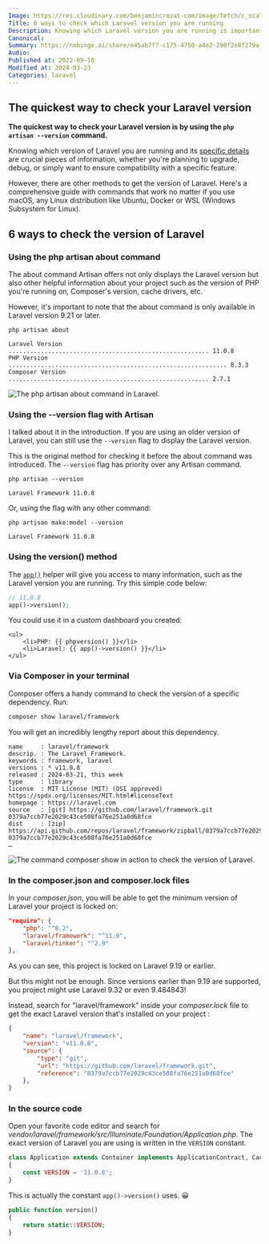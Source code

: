 ```yaml
---
Image: https://res.cloudinary.com/benjamincrozat-com/image/fetch/c_scale,f_webp,q_auto,w_1200/https://github.com/benjamincrozat/content/assets/3613731/42d94f71-6b7a-4d43-b197-c6e3bbee953e
Title: 6 ways to check which Laravel version you are running
Description: Knowing which Laravel version you are running is important before you start writing code on a new project. There are multiple ways to do so.
Canonical:
Summary: https://nobinge.ai/share/e45ab7f7-c175-4750-a4e2-298f2e8f279a
Audio:
Published at: 2022-09-10
Modified at: 2024-03-23
Categories: laravel
---
```


## The quickest way to check your Laravel version

**The quickest way to check your Laravel version is by using the `php artisan --version` command.**

Knowing which version of Laravel you are running and its [specific details](/laravel-versions) are crucial pieces of information, whether you're planning to upgrade, debug, or simply want to ensure compatibility with a specific feature.

However, there are other methods to get the version of Laravel. Here's a comprehensive guide with commands that work no matter if you use macOS, any Linux distribution like Ubuntu, Docker or WSL (Windows Subsystem for Linux).

## 6 ways to check the version of Laravel

### Using the php artisan about command

The about command Artisan offers not only displays the Laravel version but also other helpful information about your project such as the version of PHP you're running on, Composer's version, cache drivers, etc.

However, it's important to note that the about command is only available in Laravel version 9.21 or later.

```
php artisan about
  
Laravel Version ........................................................ 11.0.8
PHP Version ............................................................. 8.3.3
Composer Version ........................................................ 2.7.1
```

![The php artisan about command in Laravel.](https://life-long-bunny.fra1.digitaloceanspaces.com/media-library/production/73/conversions/CleanShot_2023-04-21_at_12.03.38_2x_ydqmbj-medium.jpg)

### Using the --version flag with Artisan

I talked about it in the introduction. If you are using an older version of Laravel, you can still use the `--version` flag to display the Laravel version.

This is the original method for checking it before the about command was introduced. The `--version` flag has priority over any Artisan command.

```
php artisan --version

Laravel Framework 11.0.8
```

Or, using the flag with any other command:

```
php artisan make:model --version

Laravel Framework 11.0.8
```

### Using the version() method

The [`app()`](https://laravel.com/docs/helpers#method-app) helper will give you access to many information, such as the Laravel version you are running. Try this simple code below:

```php
// 11.0.8
app()->version();
```

You could use it in a custom dashboard you created:

```blade
<ul>
    <li>PHP: {{ phpversion() }}</li>
    <li>Laravel: {{ app()->version() }}</li>
</ul>
```

### Via Composer in your terminal

Composer offers a handy command to check the version of a specific dependency. Run:

```bash
composer show laravel/framework
```

You will get an incredibly lengthy report about this dependency.

```
name     : laravel/framework
descrip. : The Laravel Framework.
keywords : framework, laravel
versions : * v11.0.8
released : 2024-03-21, this week
type     : library
license  : MIT License (MIT) (OSI approved) https://spdx.org/licenses/MIT.html#licenseText
homepage : https://laravel.com
source   : [git] https://github.com/laravel/framework.git 0379a7ccb77e2029c43ce508fa76e251a0d68fce
dist     : [zip] https://api.github.com/repos/laravel/framework/zipball/0379a7ccb77e2029c43ce508fa76e251a0d68fce 0379a7ccb77e2029c43ce508fa76e251a0d68fce
…
```

![The command `composer show` in action to check the version of Laravel.](https://life-long-bunny.fra1.digitaloceanspaces.com/media-library/production/191/conversions/hLcwhyE2sPfLN94vR633i9MKlI8865-metaQ2xlYW5TaG90IDIwMjMtMTAtMDkgYXQgMTYuNDAuMzBAMngucG5n--medium.jpg)

### In the composer.json and composer.lock files

In your *composer.json*, you will be able to get the minimum version of Laravel your project is locked on:

```json
"require": {
    "php": "^8.2",
    "laravel/framework": "^11.0",
    "laravel/tinker": "^2.9"
},
```

As you can see, this project is locked on Laravel 9.19 or earlier.

But this might not be enough. Since versions earlier than 9.19 are supported, you project might use Laravel 9.32 or even 9.484843!

Instead, search for "laravel/framework" inside your *composer.lock* file to get the exact Laravel version that's installed on your project :

```json
{
    "name": "laravel/framework",
    "version": "v11.0.8",
    "source": {
        "type": "git",
        "url": "https://github.com/laravel/framework.git",
        "reference": "0379a7ccb77e2029c43ce508fa76e251a0d68fce"
    },
}
```

### In the source code

Open your favorite code editor and search for *vendor/laravel/framework/src/Illuminate/Foundation/Application.php*. The exact version of Laravel you are using is written in the `VERSION` constant.

```php
class Application extends Container implements ApplicationContract, CachesConfiguration, CachesRoutes, HttpKernelInterface
{
    const VERSION = '11.0.8';
}
```

This is actually the constant `app()->version()` uses. 😀

```php
public function version()
{
    return static::VERSION;
}
```

